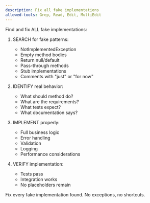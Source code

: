 ```yaml
---
description: Fix all fake implementations
allowed-tools: Grep, Read, Edit, MultiEdit
---
```


Find and fix ALL fake implementations:

1. SEARCH for fake patterns:
   - NotImplementedException
   - Empty method bodies
   - Return null/default
   - Pass-through methods
   - Stub implementations
   - Comments with "just" or "for now"

2. IDENTIFY real behavior:
   - What should method do?
   - What are the requirements?
   - What tests expect?
   - What documentation says?

3. IMPLEMENT properly:
   - Full business logic
   - Error handling
   - Validation
   - Logging
   - Performance considerations

4. VERIFY implementation:
   - Tests pass
   - Integration works
   - No placeholders remain

Fix every fake implementation found.
No exceptions, no shortcuts.